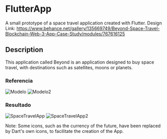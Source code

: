 # FlutterApp
A small prototype of a space travel application created with Flutter.  Design Link: https://www.behance.net/gallery/135669749/Beyond-Space-Travel-Blockchain-Web-3-App-Case-Study/modules/767616125

## Description
This application called Beyond is an application designed to buy space travel, with destinations such as satellites, moons or planets. 

### Referencia
![Modelo](https://github.com/Toto-RR/FlutterApp/assets/99719601/39636f4e-7e13-4c5a-bd04-4e1925b655ae)
![Modelo2](https://github.com/Toto-RR/FlutterApp/assets/99719601/f4a4854c-ba77-4427-8d54-bd1bbe4fb4d5)

### Resultado
![SpaceTravelApp](https://github.com/Toto-RR/FlutterApp/assets/99719601/6e6679d5-fde0-46d8-8ce1-4bea10aacd0a)
![SpaceTravelApp2](https://github.com/Toto-RR/FlutterApp/assets/99719601/45eb1275-e980-4cad-a4e8-e66802f1a228)


Note: Some icons, such as the currency of the future, have been replaced by Dart's own icons, to facilitate the creation of the App.
